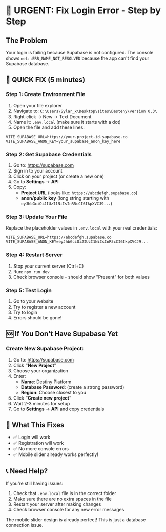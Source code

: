# 🚨 URGENT: Fix Login Error - Step by Step

## The Problem
Your login is failing because Supabase is not configured. The console shows `net::ERR_NAME_NOT_RESOLVED` because the app can't find your Supabase database.

## 🔧 QUICK FIX (5 minutes)

### Step 1: Create Environment File
1. Open your file explorer
2. Navigate to: `C:\Users\Sylar_x\Desktop\sites\Desteny\version 0.3\`
3. Right-click → New → Text Document
4. Name it: `.env.local` (make sure it starts with a dot)
5. Open the file and add these lines:

```
VITE_SUPABASE_URL=https://your-project-id.supabase.co
VITE_SUPABASE_ANON_KEY=your_supabase_anon_key_here
```

### Step 2: Get Supabase Credentials
1. Go to: https://supabase.com
2. Sign in to your account
3. Click on your project (or create a new one)
4. Go to **Settings** → **API**
5. Copy:
   - **Project URL** (looks like: `https://abcdefgh.supabase.co`)
   - **anon/public key** (long string starting with `eyJhbGciOiJIUzI1NiIsInR5cCI6IkpXVCJ9...`)

### Step 3: Update Your File
Replace the placeholder values in `.env.local` with your real credentials:

```
VITE_SUPABASE_URL=https://abcdefgh.supabase.co
VITE_SUPABASE_ANON_KEY=eyJhbGciOiJIUzI1NiIsInR5cCI6IkpXVCJ9...
```

### Step 4: Restart Server
1. Stop your current server (Ctrl+C)
2. Run: `npm run dev`
3. Check browser console - should show "Present" for both values

### Step 5: Test Login
1. Go to your website
2. Try to register a new account
3. Try to login
4. Errors should be gone!

## 🆘 If You Don't Have Supabase Yet

### Create New Supabase Project:
1. Go to: https://supabase.com
2. Click **"New Project"**
3. Choose your organization
4. Enter:
   - **Name**: Destiny Platform
   - **Database Password**: (create a strong password)
   - **Region**: Choose closest to you
5. Click **"Create new project"**
6. Wait 2-3 minutes for setup
7. Go to **Settings** → **API** and copy credentials

## 🎯 What This Fixes
- ✅ Login will work
- ✅ Registration will work
- ✅ No more console errors
- ✅ Mobile slider already works perfectly!

## 📞 Need Help?
If you're still having issues:
1. Check that `.env.local` file is in the correct folder
2. Make sure there are no extra spaces in the file
3. Restart your server after making changes
4. Check browser console for any new error messages

The mobile slider design is already perfect! This is just a database connection issue.
